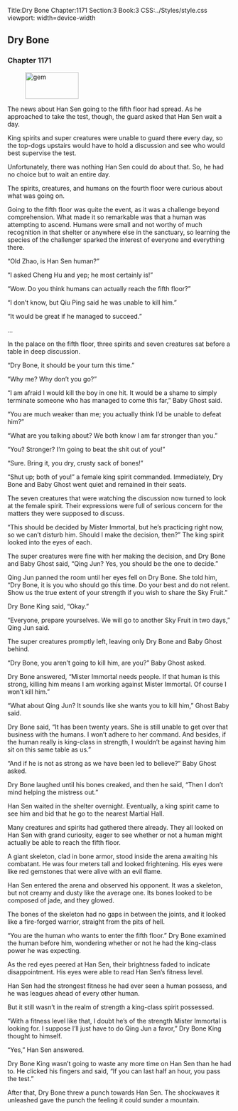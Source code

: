 Title:Dry Bone 
Chapter:1171 
Section:3 
Book:3 
CSS:../Styles/style.css 
viewport: width=device-width
  
## Dry Bone
### Chapter 1171
  
<figure>
	<img src="../Images/gem.gif" alt="gem" id="gem" width="120" height="60" />
</figure>
  

  
The news about Han Sen going to the fifth floor had spread. As he approached to take the test, though, the guard asked that Han Sen wait a day.

King spirits and super creatures were unable to guard there every day, so the top-dogs upstairs would have to hold a discussion and see who would best supervise the test.

Unfortunately, there was nothing Han Sen could do about that. So, he had no choice but to wait an entire day.

The spirits, creatures, and humans on the fourth floor were curious about what was going on.

Going to the fifth floor was quite the event, as it was a challenge beyond comprehension. What made it so remarkable was that a human was attempting to ascend. Humans were small and not worthy of much recognition in that shelter or anywhere else in the sanctuary, so learning the species of the challenger sparked the interest of everyone and everything there.

“Old Zhao, is Han Sen human?”

“I asked Cheng Hu and yep; he most certainly is!”

“Wow. Do you think humans can actually reach the fifth floor?”

“I don’t know, but Qiu Ping said he was unable to kill him.”

“It would be great if he managed to succeed.”

…

In the palace on the fifth floor, three spirits and seven creatures sat before a table in deep discussion.

“Dry Bone, it should be your turn this time.”

“Why me? Why don’t you go?”

“I am afraid I would kill the boy in one hit. It would be a shame to simply terminate someone who has managed to come this far,” Baby Ghost said.

“You are much weaker than me; you actually think I’d be unable to defeat him?”

“What are you talking about? We both know I am far stronger than you.”

“You? Stronger? I’m going to beat the shit out of you!”

“Sure. Bring it, you dry, crusty sack of bones!”

“Shut up; both of you!” a female king spirit commanded. Immediately, Dry Bone and Baby Ghost went quiet and remained in their seats.

The seven creatures that were watching the discussion now turned to look at the female spirit. Their expressions were full of serious concern for the matters they were supposed to discuss.

“This should be decided by Mister Immortal, but he’s practicing right now, so we can’t disturb him. Should I make the decision, then?” The king spirit looked into the eyes of each.

The super creatures were fine with her making the decision, and Dry Bone and Baby Ghost said, “Qing Jun? Yes, you should be the one to decide.”

Qing Jun panned the room until her eyes fell on Dry Bone. She told him, “Dry Bone, it is you who should go this time. Do your best and do not relent. Show us the true extent of your strength if you wish to share the Sky Fruit.”

Dry Bone King said, “Okay.”

“Everyone, prepare yourselves. We will go to another Sky Fruit in two days,” Qing Jun said.

The super creatures promptly left, leaving only Dry Bone and Baby Ghost behind.

“Dry Bone, you aren’t going to kill him, are you?” Baby Ghost asked.

Dry Bone answered, “Mister Immortal needs people. If that human is this strong, killing him means I am working against Mister Immortal. Of course I won’t kill him.”

“What about Qing Jun? It sounds like she wants you to kill him,” Ghost Baby said.

Dry Bone said, “It has been twenty years. She is still unable to get over that business with the humans. I won’t adhere to her command. And besides, if the human really is king-class in strength, I wouldn’t be against having him sit on this same table as us.”

“And if he is not as strong as we have been led to believe?” Baby Ghost asked.

Dry Bone laughed until his bones creaked, and then he said, “Then I don’t mind helping the mistress out.”

Han Sen waited in the shelter overnight. Eventually, a king spirit came to see him and bid that he go to the nearest Martial Hall.

Many creatures and spirits had gathered there already. They all looked on Han Sen with grand curiosity, eager to see whether or not a human might actually be able to reach the fifth floor.

A giant skeleton, clad in bone armor, stood inside the arena awaiting his combatant. He was four meters tall and looked frightening. His eyes were like red gemstones that were alive with an evil flame.

Han Sen entered the arena and observed his opponent. It was a skeleton, but not creamy and dusty like the average one. Its bones looked to be composed of jade, and they glowed.

The bones of the skeleton had no gaps in between the joints, and it looked like a fire-forged warrior, straight from the pits of hell.

“You are the human who wants to enter the fifth floor.” Dry Bone examined the human before him, wondering whether or not he had the king-class power he was expecting.

As the red eyes peered at Han Sen, their brightness faded to indicate disappointment. His eyes were able to read Han Sen’s fitness level.

Han Sen had the strongest fitness he had ever seen a human possess, and he was leagues ahead of every other human.

But it still wasn’t in the realm of strength a king-class spirit possessed.

“With a fitness level like that, I doubt he’s of the strength Mister Immortal is looking for. I suppose I’ll just have to do Qing Jun a favor,” Dry Bone King thought to himself.

“Yes,” Han Sen answered.

Dry Bone King wasn’t going to waste any more time on Han Sen than he had to. He clicked his fingers and said, “If you can last half an hour, you pass the test.”

After that, Dry Bone threw a punch towards Han Sen. The shockwaves it unleashed gave the punch the feeling it could sunder a mountain.